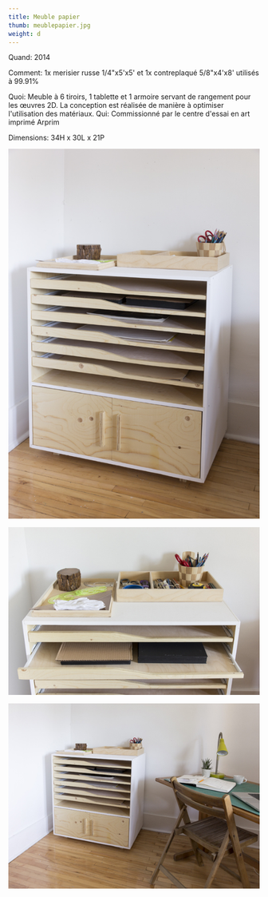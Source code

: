 ```yaml
---
title: Meuble papier
thumb: meublepapier.jpg
weight: d
---
```

Quand: 2014

Comment: 1x merisier russe 1/4"x5'x5' et 1x contreplaqué 5/8"x4'x8' utilisés à 99.91%

Quoi: Meuble à 6 tiroirs, 1 tablette et 1 armoire servant de rangement pour les œuvres 2D. La conception est réalisée de manière à optimiser l'utilisation des matériaux.
Qui: Commissionné par le centre d'essai en art imprimé Arprim

Dimensions: 34H x 30L x 21P

![](/img/meublepapier_01.jpg)

![](/img/meublepapier_02.jpg)

![](/img/meublepapier_03.jpg)